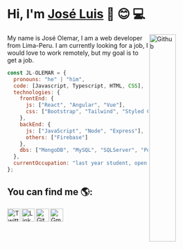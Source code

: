 # Hi, I'm <a href="https://www.linkedin.com/in/jose-luis-olemar-velasquez/" target="_blank" rel="noopener noreferrer">José Luis</a> :wave: :blush: 💻

<img width="35%" align="right" class="border-radius:20px; object-fit:cover;" alt="Github" src="https://user-images.githubusercontent.com/71868068/101302545-e0a98800-3809-11eb-91a4-a393fbe98a45.jpg" />

My name is José Olemar, I am a web developer from Lima-Peru.
I am currently looking for a job, I would love to work remotely, but my goal is to get a job. 

````javascript
const JL-OLEMAR = {
  pronouns: "he" | "him",
  code: [Javascript, Typescript, HTML, CSS],
  technologies: {
    frontEnd: {
      js: ["React", "Angular", "Vue"],
      css: ["Bootstrap", "Tailwind", "Styled Components", "PostCSS"]
    },
    backEnd: {
      js: ["JavaScript", "Node", "Express"],
      others: ["Firebase"]
    },
    dbs: ["MongoDB", "MySQL", "SQLServer", "PostgreSQL"]
  },
  currentOccupation: "last year student, open for job opportunities"
};
````

## You can find me 🌎:
<a href="https://twitter.com/Joseluisolemar" target="_blank" rel="noopener noreferrer">
  <img align="left" alt="Twitter" width="30px" src="https://www.vectorlogo.zone/logos/twitter/twitter-icon.svg" />
</a>
<a href="https://www.linkedin.com/in/jose-luis-olemar-velasquez/" target="_blank" rel="noopener noreferrer">
  <img align="left" alt="Linkdein" width="30px" src="https://www.vectorlogo.zone/logos/linkedin/linkedin-icon.svg" />
</a>
<a href="https://github.com/JL-OLEMAR" target="_blank" rel="noopener noreferrer">
  <img align="left" alt="Github" width="30px" src="https://www.vectorlogo.zone/logos/github/github-icon.svg" />
</a>
<a href="mailto:joseluis19963@gmail.com" target="_blank" rel="noopener noreferrer">
  <img align="left" alt="Gmail" width="30px" src="https://www.vectorlogo.zone/logos/gmail/gmail-icon.svg" />
</a>
